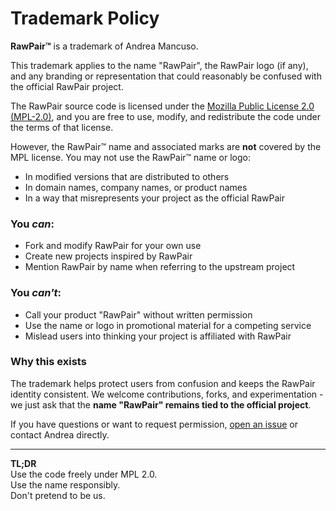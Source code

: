 # Trademark Policy

**RawPair™** is a trademark of Andrea Mancuso.

This trademark applies to the name "RawPair", the RawPair logo (if any), and any branding or representation that could reasonably be confused with the official RawPair project.

The RawPair source code is licensed under the [Mozilla Public License 2.0 (MPL-2.0)](./LICENSE), and you are free to use, modify, and redistribute the code under the terms of that license.

However, the RawPair™ name and associated marks are **not** covered by the MPL license. You may not use the RawPair™ name or logo:

- In modified versions that are distributed to others
- In domain names, company names, or product names
- In a way that misrepresents your project as the official RawPair

### You *can*:
- Fork and modify RawPair for your own use
- Create new projects inspired by RawPair
- Mention RawPair by name when referring to the upstream project

### You *can't*:
- Call your product "RawPair" without written permission
- Use the name or logo in promotional material for a competing service
- Mislead users into thinking your project is affiliated with RawPair

### Why this exists

The trademark helps protect users from confusion and keeps the RawPair identity consistent. We welcome contributions, forks, and experimentation - we just ask that the **name "RawPair" remains tied to the official project**.

If you have questions or want to request permission, [open an issue](https://github.com/rawpair/rawpair/issues) or contact Andrea directly.

---

**TL;DR**  
Use the code freely under MPL 2.0.  
Use the name responsibly.  
Don't pretend to be us.

